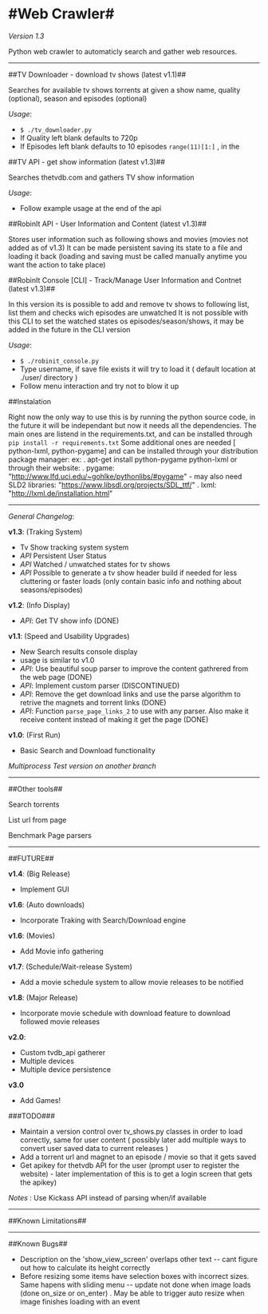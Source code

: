 #Web Crawler#
================================

*Version 1.3*

Python web crawler to automaticly search and gather web resources.

--------------------------------

##TV Downloader - download tv shows (latest v1.1)##

Searches for available tv shows torrents at given a show name, quality (optional), season and episodes (optional)

*Usage*:

- `$ ./tv_downloader.py`
- If Quality left blank defaults to 720p
- If Episodes left blank defaults to 10 episodes `range(11)[1:]` , in the

##TV API - get show information (latest v1.3)##

Searches thetvdb.com and gathers TV show information

*Usage*:

- Follow example usage at the end of the api

##RobinIt API - User Information and Content (latest v1.3)##

Stores user information such as following shows and movies (movies not added as of v1.3)
It can be made persistent saving its state to a file and loading it back (loading and saving must be called manually anytime you want the action to take place)

##RobinIt Console [CLI] - Track/Manage User Information and Contnet (latest v1.3)##

In this version its is possible to add and remove tv shows to following list, list them and checks wich episodes are unwatched
It is not possible with this CLI to set the watched states os episodes/season/shows, it may be added in the future in the CLI version

*Usage*:

- `$ ./robinit_console.py`
- Type username, if save file exists it will try to load it ( default location at ./user/ directory )
- Follow menu interaction and try not to blow it up


##Instalation

Right now the only way to use this is by running the python source code, in the future it will be independant
but now it needs all the dependencies.
The main ones are listend in the requirements.txt, and can be installed through `pip install -r requirements.txt`
Some additional ones are needed [ python-lxml, python-pygame] and can be installed through your distribution package manager:
	ex:
	. apt-get install python-pygame python-lxml
or through their website:
	. pygame: "http://www.lfd.uci.edu/~gohlke/pythonlibs/#pygame"
		- may also need SLD2 libraries: "https://www.libsdl.org/projects/SDL_ttf/"
	. lxml: "http://lxml.de/installation.html"

---------------------

*General Changelog*:

**v1.3**: (Traking System)

- Tv Show tracking system system
- *API* Persistent User Status
- *API* Watched / unwatched states for tv shows
- *API* Possible to generate a tv show header build if needed for less cluttering or faster loads (only contain basic info and nothing about seasons/episodes)

**v1.2**: (Info Display)

- *API*: Get TV show info (DONE)

**v1.1**: (Speed and Usability Upgrades)

- New Search results console display
- usage is similar to v1.0
- *API*: Use beautiful soup parser to improve the content gathrered from the web page (DONE)
- *API*: Implement custom parser (DISCONTINUED)
- *API*: Remove the get download links and use the parse algorithm to retrive the magnets and torrent links (DONE)
- *API*: Function `parse_page_links_2` to use with any parser. Also make it receive content instead of making it get the page (DONE)

**v1.0**: (First Run)

- Basic Search and Download functionality


*Multiprocess Test version on another branch*

--------------------------------

##Other tools##

Search torrents

List url from page

Benchmark Page parsers

--------------------------------

##FUTURE##

**v1.4**: (Big Release)

- Implement GUI

**v1.6**: (Auto downloads)

- Incorporate Traking with Search/Download engine

**v1.6**: (Movies)

- Add Movie info gathering

**v1.7**: (Schedule/Wait-release System)

- Add a movie schedule system to allow movie releases to be notified

**v1.8**: (Major Release)

- Incorporate movie schedule with download feature to download followed movie releases

**v2.0**:

- Custom tvdb_api gatherer
- Multiple devices
- Multiple device persistence

**v3.0**

- Add Games!

###TODO###

- Maintain a version control over tv_shows.py classes in order to load correctly, same for user content ( possibly later add multiple ways to convert user saved data to current releases )
- Add a torrent url and magnet to an episode / movie so that it gets saved
- Get apikey for thetvdb API for the user (prompt user to register the website) - later implementation of this is to get a login screen that gets the apikey)

*Notes* : Use Kickass API instead of parsing when/if available

--------------------------------

##Known Limitations##

--------------------------------
##Known Bugs##

- Description on the 'show_view_screen' overlaps other text -- cant figure out how to calculate its height correctly
- Before resizing some items have selection boxes with incorrect sizes. Same hapens with sliding menu -- update not done when image loads (done on_size or on_enter)
	. May be able to trigger auto resize when image finishes loading with an event

